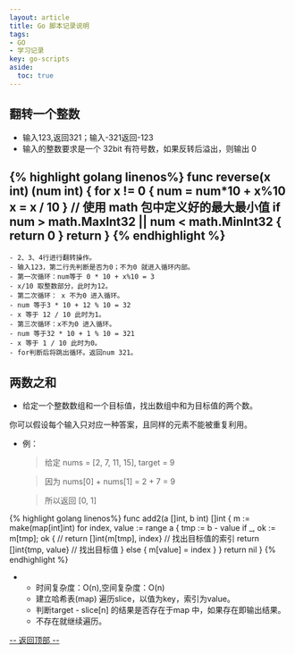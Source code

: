 ```yaml
---
layout: article
title: Go 脚本记录说明
tags: 
- GO
- 学习记录
key: go-scripts
aside:
  toc: true
---
```


## 翻转一个整数
- 输入123,返回321；输入-321返回-123
- 输入的整数要求是一个 32bit 有符号数，如果反转后溢出，则输出 0

{% highlight golang linenos%}
func reverse(x int) (num int) {
	for x != 0 {
		num = num*10 + x%10
		x = x / 10
	}
	// 使用 math 包中定义好的最大最小值
	if num > math.MaxInt32 || num < math.MinInt32 {
		return 0
	}
	return
}
{% endhighlight %}
- 
    - 2、3、4行进行翻转操作。
    - 输入123，第二行先判断是否为0；不为0 就进入循环内部。
    - 第一次循环：num等于 0 * 10 + x%10 = 3
    - x/10 取整数部分，此时为12。
    - 第二次循环： x 不为0 进入循环。
    - num 等于3 * 10 + 12 % 10 = 32
    - x 等于 12 / 10 此时为1。
    - 第三次循环：x不为0 进入循环。
    - num 等于32 * 10 + 1 % 10 = 321
    - x 等于 1 / 10 此时为0。
    - for判断后将跳出循环。返回num 321。


## 两数之和
- 给定一个整数数组和一个目标值，找出数组中和为目标值的两个数。

你可以假设每个输入只对应一种答案，且同样的元素不能被重复利用。
  - 例：
      > 给定 nums = [2, 7, 11, 15], target = 9

      >  因为 nums[0] + nums[1] = 2 + 7 = 9
      
      >  所以返回 [0, 1]


{% highlight golang linenos%}
func add2(a []int, b int) []int {
	m := make(map[int]int)
	for index, value := range a {
		tmp := b - value
		if _, ok := m[tmp]; ok {
			// return []int{m[tmp], index} // 找出目标值的索引
			return []int{tmp, value} // 找出目标值
		} else {
			m[value] = index
		}
	}
	return nil
}
{% endhighlight %}

- 
    - 时间复杂度：O(n),空间复杂度：O(n)
    - 建立哈希表(map) 遍历slice，以值为key，索引为value。
    - 判断target - slice\[n\] 的结果是否存在于map 中，如果存在即输出结果。
    - 不存在就继续遍历。

<a href="javascript:scroll(0,0)">-- 返回顶部 --</a>